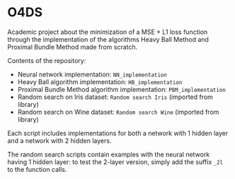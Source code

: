 # O4DS

Academic project about the minimization of a MSE + L1 loss function through the implementation of the algorithms Heavy Ball Method and Proximal Bundle Method made from scratch.

Contents of the repository:

- Neural network implementation: `NN_implementation`
- Heavy Ball algorithm implementation: `HB_implementation`
- Proximal Bundle Method algorithm implementation: `PBM_implementation`
- Random search on Iris dataset: `Random search Iris` (imported from library)
- Random search on Wine dataset: `Random search Wine` (imported from library)

Each script includes implementations for both a network with 1 hidden layer and a network with 2 hidden layers.

The random search scripts contain examples with the neural network having 1 hidden layer: to test the 2-layer version, simply add the suffix `_2l` to the function calls.
